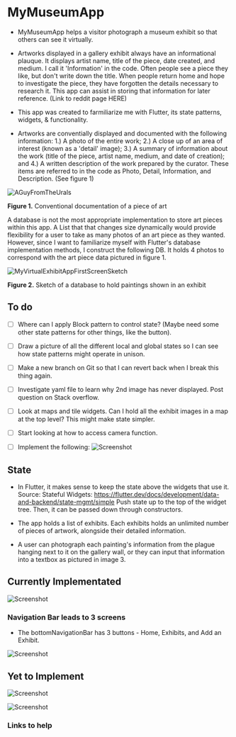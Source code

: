 # MyMuseumApp
* MyMuseumApp helps a visitor photograph a museum exhibit so that others can see it virtually. 

* Artworks displayed in a gallery exhibit always have an informational plauque. It displays artist name, title of the piece, date created, and medium. I call it 'Information' in the code.
Often people see a piece they like, but don't write down the title. When people return home and hope to investigate the piece, they have forgotten the details necessary to research it.
This app can assist in storing that information for later reference. (Link to reddit page HERE)

* This app was created to farmiliarize me with Flutter, its state patterns, widgets, & functionality.

* Artworks are conventially displayed and documented with the following information: 1.) A photo of the entire work; 2.) A close up of an area of interest (known as a 'detail' image); 3.) A summary of information about the work (title of the piece, artist name, medium, and date of creation); and 4.) A written description of the work prepared by the curator. These items are referred to in the code as Photo, Detail, Information, and Description. (See figure 1)

![AGuyFromTheUrals](https://raw.githubusercontent.com/heathermortensen/MyVirtualMuseumApp/master/images/AManFromTheUrals.png)

**Figure 1.** Conventional documentation of a piece of art

A database is not the most appropriate implementation to store art pieces within this app. A List that that changes size dynamically would provide flexibility for a user to take as many photos of an art piece as they wanted. However, since I want to familiarize myself with Flutter's database implementation methods, I construct the following DB. It holds 4 photos to correspond with the art piece data pictured in figure 1.

![MyVirtualExhibitAppFirstScreenSketch](https://raw.githubusercontent.com/heathermortensen/MyVirtualMuseumApp/master/images/databaseImage2.png) 

**Figure 2.** Sketch of a database to hold paintings shown in an exhibit

To do
------------------------
- [  ] Where can I apply Block pattern to control state? (Maybe need some other state patterns for other things, like the button). 
- [  ] Draw a picture of all the different local and global states so I can see how state patterns might operate in unison.
- [  ] Make a new branch on Git so that I can revert back when I break this thing again.
- [  ] Investigate yaml file to learn why 2nd image has never displayed. Post question on Stack overflow.
- [  ] Look at maps and tile widgets. Can I hold all the exhibit images in a map at the top level? This might make state simpler.
- [  ] Start looking at how to access camera function.

- [ ] Implement the following:
![Screenshot](https://raw.githubusercontent.com/heathermortensen/MyVirtualMuseumApp/master/images/artToDO.png)

State
------------------------

* In Flutter, it makes sense to keep the state above the widgets that use it. Source: Stateful Widgets: https://flutter.dev/docs/development/data-and-backend/state-mgmt/simple
Push state up to the top of the widget tree. Then, it can be passed down through constructors.

* The app holds a list of exhibits. Each exhibits holds an unlimited number of pieces of artwork, alongside their detailed information.

* A user can photograph each painting's information from the plague hanging next to it on the gallery wall, or they can input that information into a textbox as pictured in image 3.



## Currently Implementated

![Screenshot](https://raw.githubusercontent.com/heathermortensen/MyVirtualMuseumApp/master/images/ScreenShotSketchForMyApp.png)

### Navigation Bar leads to 3 screens

* The bottomNavigationBar has 3 buttons - Home, Exhibits, and Add an Exhibit.

![Screenshot](https://raw.githubusercontent.com/heathermortensen/MyVirtualMuseumApp/master/images/NavBarScreenshot.png)

## Yet to Implement

![Screenshot](https://raw.githubusercontent.com/heathermortensen/MyVirtualMuseumApp/master/images/NavBarScreenshot2.png)


![Screenshot](https://raw.githubusercontent.com/heathermortensen/MyVirtualMuseumApp/master/images/artshowapp7.png)

### Links to help

